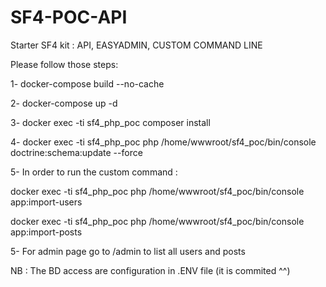 # SF4-POC-API
Starter SF4 kit : API,  EASYADMIN, CUSTOM COMMAND LINE

Please follow those steps:

1- docker-compose build --no-cache 

2- docker-compose up -d

3- docker exec -ti sf4_php_poc composer install

4- docker exec -ti sf4_php_poc php /home/wwwroot/sf4_poc/bin/console doctrine:schema:update --force

5- In order to run the custom command : 

   docker exec -ti sf4_php_poc php /home/wwwroot/sf4_poc/bin/console app:import-users
   
   docker exec -ti sf4_php_poc php /home/wwwroot/sf4_poc/bin/console app:import-posts
   
5- For admin page go to /admin to list all users and posts
   
   
NB : The BD access are configuration in .ENV file (it is commited ^^)

